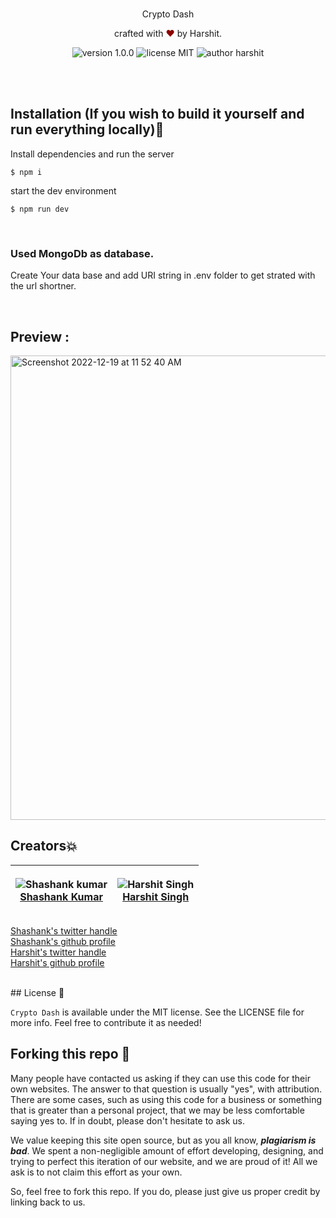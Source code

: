 <br>
<p align="center">
Crypto Dash 
</p>
<p align="center">
crafted with <span style="color: #8b0000;">&hearts;</span> by <a hrefs="https://github.com/flying-solo">Harshit</a>.
</p>
<p align="center">
    <img src="https://img.shields.io/badge/version-1.0.0-yellowgreen" alt="version 1.0.0"/>
    <img src="https://img.shields.io/badge/license-MIT-brightgreen" alt="license MIT"/>
    <img src="https://img.shields.io/badge/author-harshit-orange" alt="author harshit"/>
</p>
<br>

<br>

## Installation (If you wish to build it yourself and run everything locally)🔧

Install dependencies and run the server

```
$ npm i
```

start the dev environment

```
$ npm run dev
```

<br>

### Used MongoDb as database.
Create Your data base and add URI string in .env folder to get strated with the url shortner.

<br>

## Preview :

<img width="743" alt="Screenshot 2022-12-19 at 11 52 40 AM" src="https://user-images.githubusercontent.com/73738347/188612217-58708a07-0e02-4cbc-97ad-c277e4d18c39.png">

<br>

## Creators💥

| <p align="center">![Shashank kumar](https://github.com/shawshankkumar.png?size=128)<br>[Shashank Kumar](https://github.com/shawshankkumar)</p> | <p align="center">![Harshit Singh](https://github.com/whiletrueee.png?size=128)<br>[Harshit Singh](https://github.com/whiletrueee)</p> |
| ---------------------------------------------------------------------------------------------------------------------------------------------- | -------------------------------------------------------------------------------------------------------------------------------------- |

[Shashank's twitter handle](https://twitter.com/Ka_redemption)
<br>
[Shashank's github profile](https://github.com/shawshankkumar)
<br>
[Harshit's twitter handle](https://twitter.com/singharshit07)
<br>
[Harshit's github profile](https://github.com/whiletrueee)

<br>
## License 📜

`Crypto Dash` is available under the MIT license. See the LICENSE file for more info. Feel free to contribute it as needed!

## Forking this repo 🚨

Many people have contacted us asking if they can use this code for their own websites. The answer to that question is usually "yes", with attribution. There are some cases, such as using this code for a business or something that is greater than a personal project, that we may be less comfortable saying yes to. If in doubt, please don't hesitate to ask us.

We value keeping this site open source, but as you all know, _**plagiarism is bad**_. We spent a non-negligible amount of effort developing, designing, and trying to perfect this iteration of our website, and we are proud of it! All we ask is to not claim this effort as your own.

So, feel free to fork this repo. If you do, please just give us proper credit by linking back to us.




